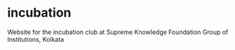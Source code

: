 # incubation
Website for the incubation club at Supreme Knowledge Foundation Group of Institutions, Kolkata
